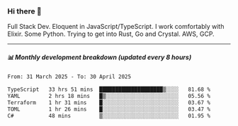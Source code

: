 ### Hi there 👋

Full Stack Dev. Eloquent in JavaScript/TypeScript. I work comfortably with Elixir. Some Python. Trying to get into Rust, Go and Crystal. AWS, GCP.

***

##### 📊 Monthly development breakdown (updated every 8 hours)

<!--START_SECTION:waka-->

```txt
From: 31 March 2025 - To: 30 April 2025

TypeScript   33 hrs 51 mins  ████████████████████▒░░░░   81.68 %
YAML         2 hrs 18 mins   █▒░░░░░░░░░░░░░░░░░░░░░░░   05.56 %
Terraform    1 hr 31 mins    █░░░░░░░░░░░░░░░░░░░░░░░░   03.67 %
TOML         1 hr 26 mins    █░░░░░░░░░░░░░░░░░░░░░░░░   03.47 %
C#           48 mins         ▒░░░░░░░░░░░░░░░░░░░░░░░░   01.95 %
```

<!--END_SECTION:waka-->
